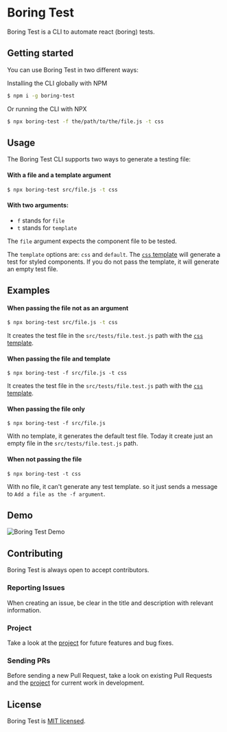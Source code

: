 # Boring Test

Boring Test is a CLI to automate react (boring) tests.

## Getting started

You can use Boring Test in two different ways:

Installing the CLI globally with NPM

```bash
$ npm i -g boring-test
```

Or running the CLI with NPX

```bash
$ npx boring-test -f the/path/to/the/file.js -t css
```

## Usage

The Boring Test CLI supports two ways to generate a testing file:

#### With a file and a template argument

```bash
$ npx boring-test src/file.js -t css
```

#### With two arguments:

- `f` stands for `file`
- `t` stands for `template`

The `file` argument expects the component file to be tested.

The `template` options are: `css` and `default`. The [`css` template](https://github.com/leandrotk/boring-test/blob/master/templates/css.js) will generate a test for styled components. If you do not pass the template, it will generate an empty test file.

## Examples

#### When passing the file not as an argument

```bash
$ npx boring-test src/file.js -t css
```

It creates the test file in the `src/tests/file.test.js` path with the [`css` template](https://github.com/leandrotk/boring-test/blob/master/templates/css.js).

#### When passing the file and template

```
$ npx boring-test -f src/file.js -t css
```

It creates the test file in the `src/tests/file.test.js` path with the [`css` template](https://github.com/leandrotk/boring-test/blob/master/templates/css.js).

#### When passing the file only

```
$ npx boring-test -f src/file.js
```

With no template, it generates the default test file. Today it create just an empty file in the `src/tests/file.test.js` path.

#### When not passing the file

```
$ npx boring-test -t css
```

With no file, it can't generate any test template. so it just sends a message to `Add a file as the -f argument`.

## Demo

![Boring Test Demo](https://github.com/leandrotk/boring-test/blob/master/assets/boring-test-demo.gif)

## Contributing

Boring Test is always open to accept contributors.

### Reporting Issues

When creating an issue, be clear in the title and description with relevant information.

### Project

Take a look at the [project](https://github.com/leandrotk/boring-test/projects/1) for future features and bug fixes.

### Sending PRs

Before sending a new Pull Request, take a look on existing Pull Requests and the [project](https://github.com/leandrotk/boring-test/projects/1) for current work in development.

## License

Boring Test is [MIT licensed](https://github.com/leandrotk/boring-test/blob/master/LICENSE).
